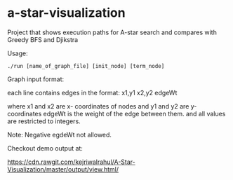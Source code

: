 # a-star-visualization
Project that shows execution paths for A-star search and compares with Greedy BFS and Djikstra

Usage:

	./run [name_of_graph_file] [init_node] [term_node]

Graph input format:

each line contains edges in the format:
x1,y1 x2,y2 edgeWt

where x1 and x2 are x- coordinates of nodes and y1 and y2 are y-coordinates
      edgeWt is the weight of the edge between them.
and all values are restricted to integers.

Note: Negative egdeWt not allowed.

Checkout demo output at:

https://cdn.rawgit.com/kejriwalrahul/A-Star-Visualization/master/output/view.html/
